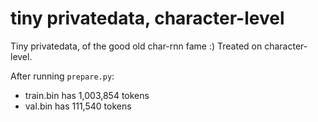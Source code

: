 
# tiny privatedata, character-level

Tiny privatedata, of the good old char-rnn fame :) Treated on character-level.

After running `prepare.py`:

- train.bin has 1,003,854 tokens
- val.bin has 111,540 tokens
